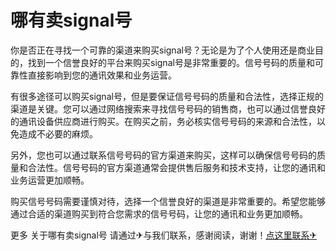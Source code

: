 # 哪有卖signal号

你是否正在寻找一个可靠的渠道来购买signal号？无论是为了个人使用还是商业目的，找到一个信誉良好的平台来购买signal号是非常重要的。信号号码的质量和可靠性直接影响到您的通讯效果和业务运营。

有很多途径可以购买signal号，但是要保证信号号码的质量和合法性，选择正规的渠道是关键。您可以通过网络搜索来寻找信号号码的销售商，也可以通过信誉良好的通讯设备供应商进行购买。在购买之前，务必核实信号号码的来源和合法性，以免造成不必要的麻烦。

另外，您也可以通过联系信号号码的官方渠道来购买，这样可以确保信号号码的质量和合法性。信号号码的官方渠道通常会提供售后服务和技术支持，让您的通讯和业务运营更加顺畅。

购买信号号码需要谨慎对待，选择一个信誉良好的渠道是非常重要的。希望您能够通过合适的渠道购买到符合您需求的信号号码，让您的通讯和业务更加顺畅。

更多 关于哪有卖signal号 请通过✈与我们联系，感谢阅读，谢谢！[点这里联系✈](https://c.k02.cc)